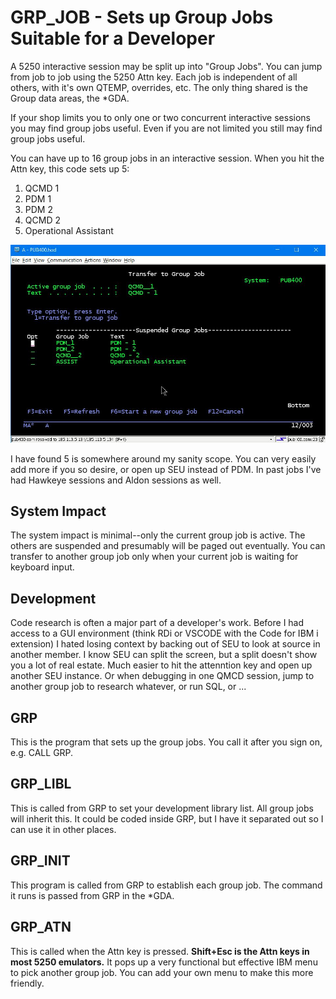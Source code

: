 # GRP_JOB - Sets up Group Jobs Suitable for a Developer

A 5250 interactive session may be split up into "Group Jobs". You can jump from job to job using the
5250 Attn key. Each job is independent of all others, with it's own QTEMP, overrides, etc. The only thing
shared is the Group data areas, the *GDA.

If your shop limits you to only one or two concurrent interactive sessions you may find group jobs useful. Even if you are not limited you still may find group jobs useful.

You can have up to 16 group jobs in an interactive session. When you hit the Attn key, this code sets up 5:

1. QCMD 1
2. PDM 1
3. PDM 2
4. QCMD 2
5. Operational Assistant

![Sample menu](Images/Group_Menu.jpg)

I have found 5 is somewhere around my sanity scope. You can very easily add more if you so desire, or open up SEU instead of PDM. In past jobs I've had Hawkeye sessions and Aldon sessions as well.

## System Impact

The system impact is minimal--only the current group job is active.  The others are suspended and presumably will be paged out eventually. You can transfer to another group job only when your current job is waiting for keyboard input.

## Development

Code research is often a major part of a developer's work. Before I had access to a GUI environment (think RDi or VSCODE with the Code for IBM i extension) I hated losing context by backing out of SEU to look at source in another member. I know SEU can split the screen, but a split doesn't show you a lot of real estate. Much easier to hit the attenntion key and open up another SEU instance. Or when debugging in one QMCD session, jump to another group job to research whatever, or run SQL, or ...

## GRP

This is the program that sets up the group jobs. You call it after you sign on, e.g. CALL GRP.

## GRP_LIBL

This is called from GRP to set your development library list. All group jobs will inherit this.  It could be coded inside GRP, but I have it separated out so I can use it in other places.

## GRP_INIT

This program is called from GRP to establish each group job. The command it runs is passed from GRP in the *GDA.

## GRP_ATN

This is called when the Attn key is pressed. **Shift+Esc is the Attn keys in most 5250 emulators.** It pops up a very functional but effective IBM menu to pick another group job. You can add your own menu to make this more friendly.
